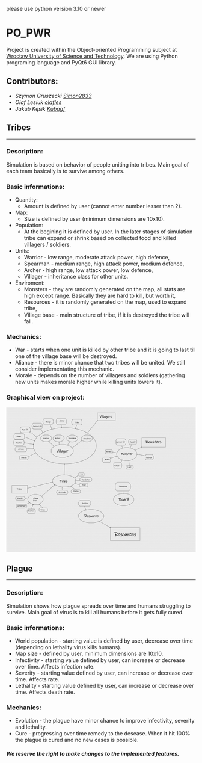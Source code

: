 please use python version 3.10 or newer

# PO_PWR
Project is created within the Object-oriented Programming subject at [Wrocław University of Science and Technology](https://pwr.edu.pl/). We are using Python programing language and PyQt6 GUI library.
## Contributors:
- *Szymon Gruszecki [Simon2833](https://github.com/Simon2833)*
- *Olaf Lesiuk [olafles](https://github.com/olafles)*
- *Jakub Kęsik [Kubagf](https://github.com/Kubagf)*
## Tribes
---
### Description:
Simulation is based on behavior of people uniting into tribes. Main goal of each team basically is to survive among others.
### Basic informations:
- Quantity:
     - Amount is defined by user (cannot enter number lesser than 2).
- Map:
    - Size is defined by user (minimum dimensions are 10x10).
- Population:
    - At the begining it is defined by user. In the later stages of simulation tribe can expand or shrink based on collected food and killed villagers / soldiers.
- Units:
    - Warrior - low range, moderate attack power, high defence,
    - Spearman - medium range, high attack power, medium defence,
    - Archer - high range, low attack power, low defence,
    - Villager - inheritance class for other units.
- Enviroment:
    - Monsters - they are randomly generated on the map, all stats are high except range. Basically they are hard to kill, but worth it,
    - Resources - it is randomly generated on the map, used to expand tribe,
    - Village base - main structure of tribe, if it is destroyed the tribe will fall.
### Mechanics:
- War - starts when one unit is killed by other tribe and it is going to last till one of the village base will be destroyed.
- Aliance - there is minor chance that two tribes will be united. We still consider implementating this mechanic.
- Morale - depends on the number of villagers and soldiers (gathering new units makes morale higher while killing units lowers it).
### Graphical view on project:
![Project scheme](/Schematic.png)
## Plague
---
### Description:
Simulation shows how plague spreads over time and humans struggling to survive. Main goal of virus is to kill all humans before it gets fully cured.
### Basic informations:
- World population - starting value is defined by user, decrease over time (depending on lethality virus kills humans).
- Map size - defined by user, minimum dimensions are 10x10.
- Infectivity - starting value defined by user, can increase or decrease over time. Affects infection rate.
- Severity - starting value defined by user, can increase or decrease over time. Affects  rate.
- Lethality - starting value defined by user, can increase or decrease over time. Affects death rate.
### Mechanics:
- Evolution - the plague have minor chance to improve infectivity, severity and lethality.
- Cure - progressing over time remedy to the desease. When it hit 100% the plague is cured and no new cases is possible.
##### *We reserve the right to make changes to the implemented features.*